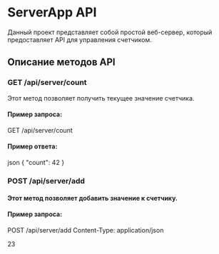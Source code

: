 # ServerApp API

Данный проект представляет собой простой веб-сервер, который предоставляет API для управления счетчиком.

## Описание методов API

### GET /api/server/count

Этот метод позволяет получить текущее значение счетчика.

#### Пример запроса:
GET /api/server/count
#### Пример ответа:

json
{
    "count": 42
}

### POST /api/server/add
#### Этот метод позволяет добавить значение к счетчику.

#### Пример запроса:
POST /api/server/add
Content-Type: application/json

23


